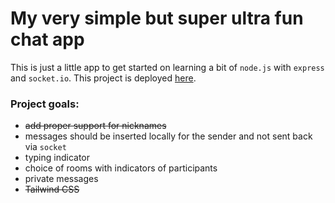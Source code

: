 # My very simple but super ultra fun chat app

This is just a little app to get started on learning a bit of `node.js` with `express` and `socket.io`. This project is deployed [here](https://gkarolyi-simple-chat.herokuapp.com/).

### Project goals:

- ~~add proper support for nicknames~~
- messages should be inserted locally for the sender and not sent back via `socket`
- typing indicator
- choice of rooms with indicators of participants
- private messages
- ~~Tailwind CSS~~
